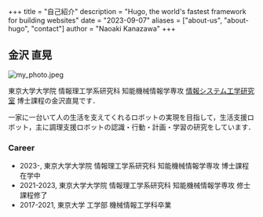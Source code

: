 +++
title = "自己紹介"
description = "Hugo, the world's fastest framework for building websites"
date = "2023-09-07"
aliases = ["about-us", "about-hugo", "contact"]
author = "Naoaki Kanazawa"
+++

## 金沢 直晃

![my_photo.jpeg](../../images/my_photo.jpeg)

東京大学大学院 情報理工学系研究科 知能機械情報学専攻 [情報システム工学研究室](http://www.jsk.t.u-tokyo.ac.jp/ ) 博士課程の金沢直晃です．

一家に一台いて人の生活を支えてくれるロボットの実現を目指して，生活支援ロボット，主に調理支援ロボットの認識・行動・計画・学習の研究をしています．

### Career
* 2023-, 東京大学大学院 情報理工学系研究科 知能機械情報学専攻 博士課程在学中
* 2021-2023, 東京大学大学院 情報理工学系研究科 知能機械情報学専攻 修士課程修了
* 2017-2021, 東京大学 工学部 機械情報工学科卒業

